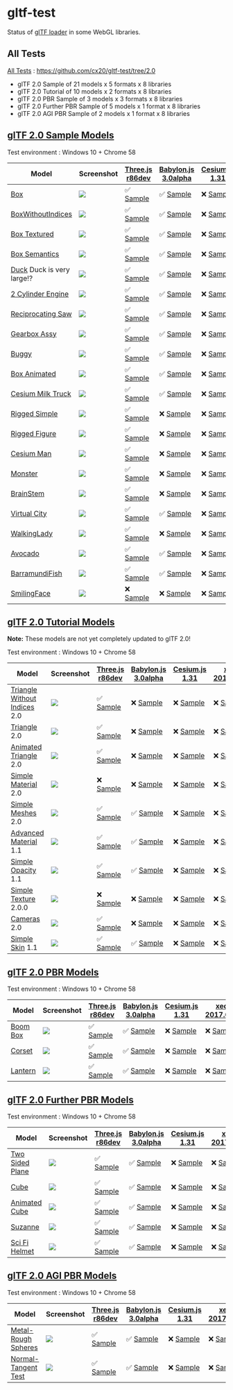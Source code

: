 # gltf-test

Status of [glTF loader](https://github.com/KhronosGroup/glTF#webgl-engines) in some WebGL libraries.

## All Tests

[All Tests]( https://cdn.rawgit.com/cx20/gltf-test/fec2a6b72e3c222d47a8883fbb6bd17ab2af758f/index.html ) : https://github.com/cx20/gltf-test/tree/2.0
- glTF 2.0 Sample of 21 models x 5 formats x 8 libraries
- glTF 2.0 Tutorial of 10 models x 2 formats x 8 libraries
- glTF 2.0 PBR Sample of 3 models x 3 formats x 8 libraries
- glTF 2.0 Further PBR Sample of 5 models x 1 format x 8 libraries
- glTF 2.0 AGI PBR Sample of 2 models x 1 format x 8 libraries

## [glTF 2.0 Sample Models](https://github.com/lasalvavida/glTF-Sample-Models/tree/2.0/2.0)

Test environment : Windows 10 + Chrome 58

|Model                                               |Screenshot                                                    |[Three.js r86dev](https://github.com/mrdoob/three.js/tree/dev/examples/js/loaders/GLTF2Loader.js)                                                                           |[Babylon.js 3.0alpha](https://github.com/BabylonJS/Babylon.js/tree/master/loaders/src/glTF)                                                                                                     |[Cesium.js 1.31](https://github.com/AnalyticalGraphicsInc/cesium/)                                                                                             |[xeogl 2017.04.24](https://github.com/xeolabs/xeogl/tree/master/src/models/gltf)                                                                                             |[GLBoost r2dev](https://github.com/emadurandal/GLBoost/blob/master/src/js/middle_level/loader/GLTFLoader.js)                                                                     |[Grimoire.js 2017.04.27](https://github.com/GrimoireGL/grimoirejs-gltf)                                                                                                             |
|----------------------------------------------------|--------------------------------------------------------------|----------------------------------------------------------------------------------------------------------------------------------------------------------------------------|------------------------------------------------------------------------------------------------------------------------------------------------------------------------------------------------|---------------------------------------------------------------------------------------------------------------------------------------------------------------|-----------------------------------------------------------------------------------------------------------------------------------------------------------------------------|---------------------------------------------------------------------------------------------------------------------------------------------------------------------------------|------------------------------------------------------------------------------------------------------------------------------------------------------------------------------------|
|[Box](sampleModels/Box)                             |![](sampleModels/Box/screenshot/screenshot.png)               |:white_check_mark: [Sample](https://cdn.rawgit.com/cx20/gltf-test/fec2a6b72e3c222d47a8883fbb6bd17ab2af758f/examples/threejs/index.html?model=Box&scale=1)                   |:white_check_mark: [Sample](https://cdn.rawgit.com/cx20/gltf-test/fec2a6b72e3c222d47a8883fbb6bd17ab2af758f/examples/babylonjs/index.html?model=Box&scale=1)                                     |:x: [Sample](https://cdn.rawgit.com/cx20/gltf-test/fec2a6b72e3c222d47a8883fbb6bd17ab2af758f/examples/cesium/index.html?model=Box)               |:x: [Sample](https://cdn.rawgit.com/cx20/gltf-test/fec2a6b72e3c222d47a8883fbb6bd17ab2af758f/examples/xeogl/index.html?model=Box&scale=1)                                                    |:x: [Sample](https://cdn.rawgit.com/cx20/gltf-test/fec2a6b72e3c222d47a8883fbb6bd17ab2af758f/examples/glboost/index.html?model=Box&scale=1)                                       |:x: [Sample](https://cdn.rawgit.com/cx20/gltf-test/fec2a6b72e3c222d47a8883fbb6bd17ab2af758f/examples/grimoiregl/index.html?model=Box&scale=1)                                       |
|[BoxWithoutIndices](sampleModels/BoxWithoutIndices) |![](sampleModels/BoxWithoutIndices/screenshot/screenshot.png) |:white_check_mark: [Sample](https://cdn.rawgit.com/cx20/gltf-test/fec2a6b72e3c222d47a8883fbb6bd17ab2af758f/examples/threejs/index.html?model=BoxWithoutIndices&scale=1)     |:white_check_mark: [Sample](https://cdn.rawgit.com/cx20/gltf-test/fec2a6b72e3c222d47a8883fbb6bd17ab2af758f/examples/babylonjs/index.html?model=BoxWithoutIndices&scale=1)                       |:x: [Sample](https://cdn.rawgit.com/cx20/gltf-test/fec2a6b72e3c222d47a8883fbb6bd17ab2af758f/examples/cesium/index.html?model=BoxWithoutIndices) |:x: [Sample](https://cdn.rawgit.com/cx20/gltf-test/fec2a6b72e3c222d47a8883fbb6bd17ab2af758f/examples/xeogl/index.html?model=BoxWithoutIndices&scale=1)                                      |:x: [Sample](https://cdn.rawgit.com/cx20/gltf-test/fec2a6b72e3c222d47a8883fbb6bd17ab2af758f/examples/glboost/index.html?model=BoxWithoutIndices&scale=1)                         |:x: [Sample](https://cdn.rawgit.com/cx20/gltf-test/fec2a6b72e3c222d47a8883fbb6bd17ab2af758f/examples/grimoiregl/index.html?model=BoxWithoutIndices&scale=1)                         |
|[Box Textured](sampleModels/BoxTextured)            |![](sampleModels/BoxTextured/screenshot/screenshot.png)       |:white_check_mark: [Sample](https://cdn.rawgit.com/cx20/gltf-test/fec2a6b72e3c222d47a8883fbb6bd17ab2af758f/examples/threejs/index.html?model=BoxTextured&scale=1)           |:white_check_mark: [Sample](https://cdn.rawgit.com/cx20/gltf-test/fec2a6b72e3c222d47a8883fbb6bd17ab2af758f/examples/babylonjs/index.html?model=BoxTextured&scale=1)                             |:x: [Sample](https://cdn.rawgit.com/cx20/gltf-test/fec2a6b72e3c222d47a8883fbb6bd17ab2af758f/examples/cesium/index.html?model=BoxTextured)       |:x: [Sample](https://cdn.rawgit.com/cx20/gltf-test/fec2a6b72e3c222d47a8883fbb6bd17ab2af758f/examples/xeogl/index.html?model=BoxTextured&scale=1)                                            |:x: [Sample](https://cdn.rawgit.com/cx20/gltf-test/fec2a6b72e3c222d47a8883fbb6bd17ab2af758f/examples/glboost/index.html?model=BoxTextured&scale=1)                               |:white_check_mark: [Sample](https://cdn.rawgit.com/cx20/gltf-test/fec2a6b72e3c222d47a8883fbb6bd17ab2af758f/examples/grimoiregl/index.html?model=BoxTextured&scale=1)                |
|[Box Semantics](sampleModels/BoxSemantics)          |![](sampleModels/BoxSemantics/screenshot/screenshot.png)      |:white_check_mark: [Sample](https://cdn.rawgit.com/cx20/gltf-test/fec2a6b72e3c222d47a8883fbb6bd17ab2af758f/examples/threejs/index.html?model=BoxSemantics&scale=1)          |:white_check_mark: [Sample](https://cdn.rawgit.com/cx20/gltf-test/fec2a6b72e3c222d47a8883fbb6bd17ab2af758f/examples/babylonjs/index.html?model=BoxSemantics&scale=1)                            |:x: [Sample](https://cdn.rawgit.com/cx20/gltf-test/fec2a6b72e3c222d47a8883fbb6bd17ab2af758f/examples/cesium/index.html?model=BoxSemantics)      |:x: [Sample](https://cdn.rawgit.com/cx20/gltf-test/fec2a6b72e3c222d47a8883fbb6bd17ab2af758f/examples/xeogl/index.html?model=BoxSemantics&scale=1)                                           |:x: [Sample](https://cdn.rawgit.com/cx20/gltf-test/fec2a6b72e3c222d47a8883fbb6bd17ab2af758f/examples/glboost/index.html?model=BoxSemantics&scale=1)                              |:white_check_mark: [Sample](https://cdn.rawgit.com/cx20/gltf-test/fec2a6b72e3c222d47a8883fbb6bd17ab2af758f/examples/grimoiregl/index.html?model=BoxSemantics&scale=1)               |
|[Duck](sampleModels/Duck) Duck is very large!?      |![](sampleModels/Duck/screenshot/screenshot.png)              |:white_check_mark: [Sample](https://cdn.rawgit.com/cx20/gltf-test/fec2a6b72e3c222d47a8883fbb6bd17ab2af758f/examples/threejs/index.html?model=Duck&scale=1)                  |:white_check_mark: [Sample](https://cdn.rawgit.com/cx20/gltf-test/fec2a6b72e3c222d47a8883fbb6bd17ab2af758f/examples/babylonjs/index.html?model=Duck&scale=1)                                    |:x: [Sample](https://cdn.rawgit.com/cx20/gltf-test/fec2a6b72e3c222d47a8883fbb6bd17ab2af758f/examples/cesium/index.html?model=Duck)              |:x: [Sample](https://cdn.rawgit.com/cx20/gltf-test/fec2a6b72e3c222d47a8883fbb6bd17ab2af758f/examples/xeogl/index.html?model=Duck&scale=1)                                                   |:x: [Sample](https://cdn.rawgit.com/cx20/gltf-test/fec2a6b72e3c222d47a8883fbb6bd17ab2af758f/examples/glboost/index.html?model=Duck&scale=1)                                      |:white_check_mark: [Sample](https://cdn.rawgit.com/cx20/gltf-test/fec2a6b72e3c222d47a8883fbb6bd17ab2af758f/examples/grimoiregl/index.html?model=Duck&scale=1)                       |
|[2 Cylinder Engine](sampleModels/2CylinderEngine)   |![](sampleModels/2CylinderEngine/screenshot/screenshot.png)   |:white_check_mark: [Sample](https://cdn.rawgit.com/cx20/gltf-test/fec2a6b72e3c222d47a8883fbb6bd17ab2af758f/examples/threejs/index.html?model=2CylinderEngine&scale=0.005)   |:white_check_mark: [Sample](https://cdn.rawgit.com/cx20/gltf-test/fec2a6b72e3c222d47a8883fbb6bd17ab2af758f/examples/babylonjs/index.html?model=2CylinderEngine&scale=0.005)                     |:x: [Sample](https://cdn.rawgit.com/cx20/gltf-test/fec2a6b72e3c222d47a8883fbb6bd17ab2af758f/examples/cesium/index.html?model=2CylinderEngine)   |:x: [Sample](https://cdn.rawgit.com/cx20/gltf-test/fec2a6b72e3c222d47a8883fbb6bd17ab2af758f/examples/xeogl/index.html?model=2CylinderEngine&scale=0.005)                                    |:x: [Sample](https://cdn.rawgit.com/cx20/gltf-test/fec2a6b72e3c222d47a8883fbb6bd17ab2af758f/examples/glboost/index.html?model=2CylinderEngine&scale=0.005)                       |:x: [Sample](https://cdn.rawgit.com/cx20/gltf-test/fec2a6b72e3c222d47a8883fbb6bd17ab2af758f/examples/grimoiregl/index.html?model=2CylinderEngine&scale=0.005)                       |
|[Reciprocating Saw](sampleModels/ReciprocatingSaw)  |![](sampleModels/ReciprocatingSaw/screenshot/screenshot.png)  |:white_check_mark: [Sample](https://cdn.rawgit.com/cx20/gltf-test/fec2a6b72e3c222d47a8883fbb6bd17ab2af758f/examples/threejs/index.html?model=ReciprocatingSaw&scale=0.01)   |:white_check_mark: [Sample](https://cdn.rawgit.com/cx20/gltf-test/fec2a6b72e3c222d47a8883fbb6bd17ab2af758f/examples/babylonjs/index.html?model=ReciprocatingSaw&scale=0.01)                     |:x: [Sample](https://cdn.rawgit.com/cx20/gltf-test/fec2a6b72e3c222d47a8883fbb6bd17ab2af758f/examples/cesium/index.html?model=ReciprocatingSaw)  |:x: [Sample](https://cdn.rawgit.com/cx20/gltf-test/fec2a6b72e3c222d47a8883fbb6bd17ab2af758f/examples/xeogl/index.html?model=ReciprocatingSaw&scale=0.01)                                    |:x: [Sample](https://cdn.rawgit.com/cx20/gltf-test/fec2a6b72e3c222d47a8883fbb6bd17ab2af758f/examples/glboost/index.html?model=ReciprocatingSaw&scale=0.01)                       |:x: [Sample](https://cdn.rawgit.com/cx20/gltf-test/fec2a6b72e3c222d47a8883fbb6bd17ab2af758f/examples/grimoiregl/index.html?model=ReciprocatingSaw&scale=0.01)                       |
|[Gearbox Assy](sampleModels/GearboxAssy)            |![](sampleModels/GearboxAssy/screenshot/screenshot.png)       |:white_check_mark: [Sample](https://cdn.rawgit.com/cx20/gltf-test/fec2a6b72e3c222d47a8883fbb6bd17ab2af758f/examples/threejs/index.html?model=GearboxAssy&scale=1)           |:white_check_mark: [Sample](https://cdn.rawgit.com/cx20/gltf-test/fec2a6b72e3c222d47a8883fbb6bd17ab2af758f/examples/babylonjs/index.html?model=GearboxAssy&scale=1)                             |:x: [Sample](https://cdn.rawgit.com/cx20/gltf-test/fec2a6b72e3c222d47a8883fbb6bd17ab2af758f/examples/cesium/index.html?model=GearboxAssy)       |:x: [Sample](https://cdn.rawgit.com/cx20/gltf-test/fec2a6b72e3c222d47a8883fbb6bd17ab2af758f/examples/xeogl/index.html?model=GearboxAssy&scale=1)                                            |:x: [Sample](https://cdn.rawgit.com/cx20/gltf-test/fec2a6b72e3c222d47a8883fbb6bd17ab2af758f/examples/glboost/index.html?model=GearboxAssy&scale=1)                               |:x: [Sample](https://cdn.rawgit.com/cx20/gltf-test/fec2a6b72e3c222d47a8883fbb6bd17ab2af758f/examples/grimoiregl/index.html?model=GearboxAssy&scale=1)                               |
|[Buggy](sampleModels/Buggy)                         |![](sampleModels/Buggy/screenshot/screenshot.png)             |:white_check_mark: [Sample](https://cdn.rawgit.com/cx20/gltf-test/fec2a6b72e3c222d47a8883fbb6bd17ab2af758f/examples/threejs/index.html?model=Buggy&scale=0.02)              |:white_check_mark: [Sample](https://cdn.rawgit.com/cx20/gltf-test/fec2a6b72e3c222d47a8883fbb6bd17ab2af758f/examples/babylonjs/index.html?model=Buggy&scale=0.02)                                |:x: [Sample](https://cdn.rawgit.com/cx20/gltf-test/fec2a6b72e3c222d47a8883fbb6bd17ab2af758f/examples/cesium/index.html?model=Buggy)             |:x: [Sample](https://cdn.rawgit.com/cx20/gltf-test/fec2a6b72e3c222d47a8883fbb6bd17ab2af758f/examples/xeogl/index.html?model=Buggy&scale=0.02)                                               |:x: [Sample](https://cdn.rawgit.com/cx20/gltf-test/fec2a6b72e3c222d47a8883fbb6bd17ab2af758f/examples/glboost/index.html?model=Buggy&scale=0.02)                                  |:x: [Sample](https://cdn.rawgit.com/cx20/gltf-test/fec2a6b72e3c222d47a8883fbb6bd17ab2af758f/examples/grimoiregl/index.html?model=Buggy&scale=0.02)                                  |
|[Box Animated](sampleModels/BoxAnimated)            |![](sampleModels/BoxAnimated/screenshot/screenshot.gif)       |:white_check_mark: [Sample](https://cdn.rawgit.com/cx20/gltf-test/fec2a6b72e3c222d47a8883fbb6bd17ab2af758f/examples/threejs/index.html?model=BoxAnimated&scale=0.5)         |:white_check_mark: [Sample](https://cdn.rawgit.com/cx20/gltf-test/fec2a6b72e3c222d47a8883fbb6bd17ab2af758f/examples/babylonjs/index.html?model=BoxAnimated&scale=0.5)                           |:x: [Sample](https://cdn.rawgit.com/cx20/gltf-test/fec2a6b72e3c222d47a8883fbb6bd17ab2af758f/examples/cesium/index.html?model=BoxAnimated)                      |:x: [Sample](https://cdn.rawgit.com/cx20/gltf-test/fec2a6b72e3c222d47a8883fbb6bd17ab2af758f/examples/xeogl/index.html?model=BoxAnimated&scale=0.5)                           |:x: [Sample](https://cdn.rawgit.com/cx20/gltf-test/fec2a6b72e3c222d47a8883fbb6bd17ab2af758f/examples/glboost/index.html?model=BoxAnimated&scale=0.5)                             |:x: [Sample](https://cdn.rawgit.com/cx20/gltf-test/fec2a6b72e3c222d47a8883fbb6bd17ab2af758f/examples/grimoiregl/index.html?model=BoxAnimated&scale=0.5)                             |
|[Cesium Milk Truck](sampleModels/CesiumMilkTruck)   |![](sampleModels/CesiumMilkTruck/screenshot/screenshot.gif)   |:white_check_mark: [Sample](https://cdn.rawgit.com/cx20/gltf-test/fec2a6b72e3c222d47a8883fbb6bd17ab2af758f/examples/threejs/index.html?model=CesiumMilkTruck&scale=0.5)     |:white_check_mark: [Sample](https://cdn.rawgit.com/cx20/gltf-test/fec2a6b72e3c222d47a8883fbb6bd17ab2af758f/examples/babylonjs/index.html?model=CesiumMilkTruck&scale=0.5)                       |:x: [Sample](https://cdn.rawgit.com/cx20/gltf-test/fec2a6b72e3c222d47a8883fbb6bd17ab2af758f/examples/cesium/index.html?model=CesiumMilkTruck)                  |:x: [Sample](https://cdn.rawgit.com/cx20/gltf-test/fec2a6b72e3c222d47a8883fbb6bd17ab2af758f/examples/xeogl/index.html?model=CesiumMilkTruck&scale=0.5)                       |:x: [Sample](https://cdn.rawgit.com/cx20/gltf-test/fec2a6b72e3c222d47a8883fbb6bd17ab2af758f/examples/glboost/index.html?model=CesiumMilkTruck&scale=0.5)                         |:x: [Sample](https://cdn.rawgit.com/cx20/gltf-test/fec2a6b72e3c222d47a8883fbb6bd17ab2af758f/examples/grimoiregl/index.html?model=CesiumMilkTruck&scale=0.5)                         |
|[Rigged Simple](sampleModels/RiggedSimple)          |![](sampleModels/RiggedSimple/screenshot/screenshot.gif)      |:white_check_mark: [Sample](https://cdn.rawgit.com/cx20/gltf-test/fec2a6b72e3c222d47a8883fbb6bd17ab2af758f/examples/threejs/index.html?model=RiggedSimple&scale=0.2)        |:x: [Sample](https://cdn.rawgit.com/cx20/gltf-test/fec2a6b72e3c222d47a8883fbb6bd17ab2af758f/examples/babylonjs/index.html?model=RiggedSimple&scale=0.2)                                         |:x: [Sample](https://cdn.rawgit.com/cx20/gltf-test/fec2a6b72e3c222d47a8883fbb6bd17ab2af758f/examples/cesium/index.html?model=RiggedSimple)                     |:x: [Sample](https://cdn.rawgit.com/cx20/gltf-test/fec2a6b72e3c222d47a8883fbb6bd17ab2af758f/examples/xeogl/index.html?model=RiggedSimple&scale=0.2)                          |:x: [Sample](https://cdn.rawgit.com/cx20/gltf-test/fec2a6b72e3c222d47a8883fbb6bd17ab2af758f/examples/glboost/index.html?model=RiggedSimple&scale=0.2)                            |:x: [Sample](https://cdn.rawgit.com/cx20/gltf-test/fec2a6b72e3c222d47a8883fbb6bd17ab2af758f/examples/grimoiregl/index.html?model=RiggedSimple&scale=0.2)                            |
|[Rigged Figure](sampleModels/RiggedFigure)          |![](sampleModels/RiggedFigure/screenshot/screenshot.gif)      |:white_check_mark: [Sample](https://cdn.rawgit.com/cx20/gltf-test/fec2a6b72e3c222d47a8883fbb6bd17ab2af758f/examples/threejs/index.html?model=RiggedFigure&scale=1)          |:x: [Sample](https://cdn.rawgit.com/cx20/gltf-test/fec2a6b72e3c222d47a8883fbb6bd17ab2af758f/examples/babylonjs/index.html?model=RiggedFigure&scale=1)                                           |:x: [Sample](https://cdn.rawgit.com/cx20/gltf-test/fec2a6b72e3c222d47a8883fbb6bd17ab2af758f/examples/cesium/index.html?model=RiggedFigure)                     |:x: [Sample](https://cdn.rawgit.com/cx20/gltf-test/fec2a6b72e3c222d47a8883fbb6bd17ab2af758f/examples/xeogl/index.html?model=RiggedFigure&scale=1)                            |:x: [Sample](https://cdn.rawgit.com/cx20/gltf-test/fec2a6b72e3c222d47a8883fbb6bd17ab2af758f/examples/glboost/index.html?model=RiggedFigure&scale=1)                              |:x: [Sample](https://cdn.rawgit.com/cx20/gltf-test/fec2a6b72e3c222d47a8883fbb6bd17ab2af758f/examples/grimoiregl/index.html?model=RiggedFigure&scale=1)                              |
|[Cesium Man](sampleModels/CesiumMan)                |![](sampleModels/CesiumMan/screenshot/screenshot.gif)         |:white_check_mark: [Sample](https://cdn.rawgit.com/cx20/gltf-test/fec2a6b72e3c222d47a8883fbb6bd17ab2af758f/examples/threejs/index.html?model=CesiumMan&scale=1)             |:x: [Sample](https://cdn.rawgit.com/cx20/gltf-test/fec2a6b72e3c222d47a8883fbb6bd17ab2af758f/examples/babylonjs/index.html?model=CesiumMan&scale=1)                                              |:x: [Sample](https://cdn.rawgit.com/cx20/gltf-test/fec2a6b72e3c222d47a8883fbb6bd17ab2af758f/examples/cesium/index.html?model=CesiumMan)                        |:x: [Sample](https://cdn.rawgit.com/cx20/gltf-test/fec2a6b72e3c222d47a8883fbb6bd17ab2af758f/examples/xeogl/index.html?model=CesiumMan&scale=1)                               |:x: [Sample](https://cdn.rawgit.com/cx20/gltf-test/fec2a6b72e3c222d47a8883fbb6bd17ab2af758f/examples/glboost/index.html?model=CesiumMan&scale=1)                                 |:x: [Sample](https://cdn.rawgit.com/cx20/gltf-test/fec2a6b72e3c222d47a8883fbb6bd17ab2af758f/examples/grimoiregl/index.html?model=CesiumMan&scale=1)                                 |
|[Monster](sampleModels/Monster)                     |![](sampleModels/Monster/screenshot/screenshot.gif)           |:white_check_mark: [Sample](https://cdn.rawgit.com/cx20/gltf-test/fec2a6b72e3c222d47a8883fbb6bd17ab2af758f/examples/threejs/index.html?model=Monster&scale=0.05)            |:x: [Sample](https://cdn.rawgit.com/cx20/gltf-test/fec2a6b72e3c222d47a8883fbb6bd17ab2af758f/examples/babylonjs/index.html?model=Monster&scale=0.05)                                             |:x: [Sample](https://cdn.rawgit.com/cx20/gltf-test/fec2a6b72e3c222d47a8883fbb6bd17ab2af758f/examples/cesium/index.html?model=Monster)                          |:x: [Sample](https://cdn.rawgit.com/cx20/gltf-test/fec2a6b72e3c222d47a8883fbb6bd17ab2af758f/examples/xeogl/index.html?model=Monster&scale=0.05)                              |:x: [Sample](https://cdn.rawgit.com/cx20/gltf-test/fec2a6b72e3c222d47a8883fbb6bd17ab2af758f/examples/glboost/index.html?model=Monster&scale=0.05)                                |:x: [Sample](https://cdn.rawgit.com/cx20/gltf-test/fec2a6b72e3c222d47a8883fbb6bd17ab2af758f/examples/grimoiregl/index.html?model=Monster&scale=0.05)                                |
|[BrainStem](sampleModels/BrainStem)                 |![](sampleModels/BrainStem/screenshot/screenshot.gif)         |:white_check_mark: [Sample](https://cdn.rawgit.com/cx20/gltf-test/fec2a6b72e3c222d47a8883fbb6bd17ab2af758f/examples/threejs/index.html?model=BrainStem&scale=1)             |:x: [Sample](https://cdn.rawgit.com/cx20/gltf-test/fec2a6b72e3c222d47a8883fbb6bd17ab2af758f/examples/babylonjs/index.html?model=BrainStem&scale=1)                                              |:x: [Sample](https://cdn.rawgit.com/cx20/gltf-test/fec2a6b72e3c222d47a8883fbb6bd17ab2af758f/examples/cesium/index.html?model=BrainStem)                        |:x: [Sample](https://cdn.rawgit.com/cx20/gltf-test/fec2a6b72e3c222d47a8883fbb6bd17ab2af758f/examples/xeogl/index.html?model=BrainStem&scale=1)                               |:x: [Sample](https://cdn.rawgit.com/cx20/gltf-test/fec2a6b72e3c222d47a8883fbb6bd17ab2af758f/examples/glboost/index.html?model=BrainStem&scale=1)                                 |:x: [Sample](https://cdn.rawgit.com/cx20/gltf-test/fec2a6b72e3c222d47a8883fbb6bd17ab2af758f/examples/grimoiregl/index.html?model=BrainStem&scale=1)                                 |
|[Virtual City](sampleModels/VC)                     |![](sampleModels/VC/screenshot/screenshot.gif)                |:white_check_mark: [Sample](https://cdn.rawgit.com/cx20/gltf-test/fec2a6b72e3c222d47a8883fbb6bd17ab2af758f/examples/threejs/index.html?model=VC&scale=0.2)                  |:white_check_mark: [Sample](https://cdn.rawgit.com/cx20/gltf-test/fec2a6b72e3c222d47a8883fbb6bd17ab2af758f/examples/babylonjs/index.html?model=VC&scale=0.2)                                    |:x: [Sample](https://cdn.rawgit.com/cx20/gltf-test/fec2a6b72e3c222d47a8883fbb6bd17ab2af758f/examples/cesium/index.html?model=VC)                               |:x: [Sample](https://cdn.rawgit.com/cx20/gltf-test/fec2a6b72e3c222d47a8883fbb6bd17ab2af758f/examples/xeogl/index.html?model=VC&scale=0.2)                                    |:x: [Sample](https://cdn.rawgit.com/cx20/gltf-test/fec2a6b72e3c222d47a8883fbb6bd17ab2af758f/examples/glboost/index.html?model=VC&scale=0.2)                                      |:x: [Sample](https://cdn.rawgit.com/cx20/gltf-test/fec2a6b72e3c222d47a8883fbb6bd17ab2af758f/examples/grimoiregl/index.html?model=VC&scale=0.2)                                      |
|[WalkingLady](sampleModels/WalkingLady)             |![](sampleModels/WalkingLady/screenshot/screenshot.gif)       |:white_check_mark: [Sample](https://cdn.rawgit.com/cx20/gltf-test/fec2a6b72e3c222d47a8883fbb6bd17ab2af758f/examples/threejs/index.html?model=WalkingLady&scale=1)           |:x: [Sample](https://cdn.rawgit.com/cx20/gltf-test/fec2a6b72e3c222d47a8883fbb6bd17ab2af758f/examples/babylonjs/index.html?model=WalkingLady&scale=1)                                            |:x: [Sample](https://cdn.rawgit.com/cx20/gltf-test/fec2a6b72e3c222d47a8883fbb6bd17ab2af758f/examples/cesium/index.html?model=WalkingLady)                      |:x: [Sample](https://cdn.rawgit.com/cx20/gltf-test/fec2a6b72e3c222d47a8883fbb6bd17ab2af758f/examples/xeogl/index.html?model=WalkingLady&scale=1)                             |:x: [Sample](https://cdn.rawgit.com/cx20/gltf-test/fec2a6b72e3c222d47a8883fbb6bd17ab2af758f/examples/glboost/index.html?model=WalkingLady&scale=1)                               |:x: [Sample](https://cdn.rawgit.com/cx20/gltf-test/fec2a6b72e3c222d47a8883fbb6bd17ab2af758f/examples/grimoiregl/index.html?model=WalkingLady&scale=1)                               |
|[Avocado](sampleModels/Avocado)                     |![](sampleModels/Avocado/screenshot/screenshot.png)           |:white_check_mark: [Sample](https://cdn.rawgit.com/cx20/gltf-test/fec2a6b72e3c222d47a8883fbb6bd17ab2af758f/examples/threejs/index.html?model=Avocado&scale=0.5)             |:white_check_mark: [Sample](https://cdn.rawgit.com/cx20/gltf-test/fec2a6b72e3c222d47a8883fbb6bd17ab2af758f/examples/babylonjs/index.html?model=Avocado&scale=0.5)                               |:x: [Sample](https://cdn.rawgit.com/cx20/gltf-test/fec2a6b72e3c222d47a8883fbb6bd17ab2af758f/examples/cesium/index.html?model=Avocado)           |:x: [Sample](https://cdn.rawgit.com/cx20/gltf-test/fec2a6b72e3c222d47a8883fbb6bd17ab2af758f/examples/xeogl/index.html?model=Avocado&scale=0.5)                                              |:x: [Sample](https://cdn.rawgit.com/cx20/gltf-test/fec2a6b72e3c222d47a8883fbb6bd17ab2af758f/examples/glboost/index.html?model=Avocado&scale=0.5)                                 |:white_check_mark: [Sample](https://cdn.rawgit.com/cx20/gltf-test/fec2a6b72e3c222d47a8883fbb6bd17ab2af758f/examples/grimoiregl/index.html?model=Avocado&scale=0.5)                  |
|[BarramundiFish](sampleModels/BarramundiFish)       |![](sampleModels/BarramundiFish/screenshot/screenshot.png)    |:white_check_mark: [Sample](https://cdn.rawgit.com/cx20/gltf-test/fec2a6b72e3c222d47a8883fbb6bd17ab2af758f/examples/threejs/index.html?model=BarramundiFish&scale=0.05)     |:white_check_mark: [Sample](https://cdn.rawgit.com/cx20/gltf-test/fec2a6b72e3c222d47a8883fbb6bd17ab2af758f/examples/babylonjs/index.html?model=BarramundiFish&scale=0.05)                       |:x: [Sample](https://cdn.rawgit.com/cx20/gltf-test/fec2a6b72e3c222d47a8883fbb6bd17ab2af758f/examples/cesium/index.html?model=BarramundiFish)    |:x: [Sample](https://cdn.rawgit.com/cx20/gltf-test/fec2a6b72e3c222d47a8883fbb6bd17ab2af758f/examples/xeogl/index.html?model=BarramundiFish&scale=0.05)                                      |:x: [Sample](https://cdn.rawgit.com/cx20/gltf-test/fec2a6b72e3c222d47a8883fbb6bd17ab2af758f/examples/glboost/index.html?model=BarramundiFish&scale=0.05)                         |:white_check_mark: [Sample](https://cdn.rawgit.com/cx20/gltf-test/fec2a6b72e3c222d47a8883fbb6bd17ab2af758f/examples/grimoiregl/index.html?model=BarramundiFish&scale=0.05)          |
|[SmilingFace](sampleModels/SmilingFace)             |![](sampleModels/SmilingFace/screenshot/screenshot.png)       |:x: [Sample](https://cdn.rawgit.com/cx20/gltf-test/fec2a6b72e3c222d47a8883fbb6bd17ab2af758f/examples/threejs/index.html?model=SmilingFace&scale=1.0)                        |:x: [Sample](https://cdn.rawgit.com/cx20/gltf-test/fec2a6b72e3c222d47a8883fbb6bd17ab2af758f/examples/babylonjs/index.html?model=SmilingFace&scale=1.0)                                          |:x: [Sample](https://cdn.rawgit.com/cx20/gltf-test/fec2a6b72e3c222d47a8883fbb6bd17ab2af758f/examples/cesium/index.html?model=SmilingFace)       |:x: [Sample](https://cdn.rawgit.com/cx20/gltf-test/fec2a6b72e3c222d47a8883fbb6bd17ab2af758f/examples/xeogl/index.html?model=SmilingFace&scale=1.0)                                          |:x: [Sample](https://cdn.rawgit.com/cx20/gltf-test/fec2a6b72e3c222d47a8883fbb6bd17ab2af758f/examples/glboost/index.html?model=SmilingFace&scale=1.0)                             |:white_check_mark: [Sample](https://cdn.rawgit.com/cx20/gltf-test/fec2a6b72e3c222d47a8883fbb6bd17ab2af758f/examples/grimoiregl/index.html?model=SmilingFace&scale=1.0)              |

## [glTF 2.0 Tutorial Models](https://github.com/javagl/gltfTutorialModels/tree/2.0)

**Note:** These models are not yet completely updated to glTF 2.0!

Test environment : Windows 10 + Chrome 58

|Model                                                                 |Screenshot                                                          |[Three.js r86dev](https://github.com/mrdoob/three.js/tree/dev/examples/js/loaders/GLTF2Loader.js)                                                                                                             |[Babylon.js 3.0alpha](https://github.com/BabylonJS/Babylon.js/tree/master/loaders/src/glTF)                                                                                                                           |[Cesium.js 1.31](https://github.com/AnalyticalGraphicsInc/cesium/)                                                                                                                                      |[xeogl 2017.04.24](https://github.com/xeolabs/xeogl/tree/master/src/models/gltf)                                                                                                             |[GLBoost r2dev](https://github.com/emadurandal/GLBoost/blob/master/src/js/middle_level/loader/GLTFLoader.js)                                                                                                  |[Grimoire.js 2017.04.27](https://github.com/GrimoireGL/grimoirejs-gltf)                                                                                                                           |
|----------------------------------------------------------------------|--------------------------------------------------------------------|--------------------------------------------------------------------------------------------------------------------------------------------------------------------------------------------------------------|----------------------------------------------------------------------------------------------------------------------------------------------------------------------------------------------------------------------|--------------------------------------------------------------------------------------------------------------------------------------------------------------------------------------------------------|---------------------------------------------------------------------------------------------------------------------------------------------------------------------------------------------|--------------------------------------------------------------------------------------------------------------------------------------------------------------------------------------------------------------|--------------------------------------------------------------------------------------------------------------------------------------------------------------------------------------------------|
|[Triangle Without Indices](tutorialModels/TriangleWithoutIndices) 2.0 |![](tutorialModels/TriangleWithoutIndices/screenshot/screenshot.png)|:white_check_mark: [Sample](https://cdn.rawgit.com/cx20/gltf-test/fec2a6b72e3c222d47a8883fbb6bd17ab2af758f/examples/threejs/index.html?category=tutorialModels&model=TriangleWithoutIndices&scale=1&type=glTF)|:x: [Sample](https://cdn.rawgit.com/cx20/gltf-test/fec2a6b72e3c222d47a8883fbb6bd17ab2af758f/examples/babylonjs/index.html?category=tutorialModels&model=TriangleWithoutIndices&scale=1&type=glTF)                     |:x: [Sample](https://cdn.rawgit.com/cx20/gltf-test/fec2a6b72e3c222d47a8883fbb6bd17ab2af758f/examples/cesium/index.html?category=tutorialModels&model=TriangleWithoutIndices&scale=1&type=glTF)          |:x: [Sample](https://cdn.rawgit.com/cx20/gltf-test/fec2a6b72e3c222d47a8883fbb6bd17ab2af758f/examples/xeogl/index.html?category=tutorialModels&model=TriangleWithoutIndices&scale=1&type=glTF)|:x: [Sample](https://cdn.rawgit.com/cx20/gltf-test/fec2a6b72e3c222d47a8883fbb6bd17ab2af758f/examples/glboost/index.html?category=tutorialModels&model=TriangleWithoutIndices&scale=1&type=glTF)               |:x: [Sample](https://cdn.rawgit.com/cx20/gltf-test/fec2a6b72e3c222d47a8883fbb6bd17ab2af758f/examples/grimoiregl/index.html?category=tutorialModels&model=TriangleWithoutIndices&scale=1&type=glTF)|
|[Triangle](tutorialModels/Triangle) 2.0                               |![](tutorialModels/Triangle/screenshot/screenshot.png)              |:white_check_mark: [Sample](https://cdn.rawgit.com/cx20/gltf-test/fec2a6b72e3c222d47a8883fbb6bd17ab2af758f/examples/threejs/index.html?category=tutorialModels&model=Triangle&scale=1&type=glTF)              |:x: [Sample](https://cdn.rawgit.com/cx20/gltf-test/fec2a6b72e3c222d47a8883fbb6bd17ab2af758f/examples/babylonjs/index.html?category=tutorialModels&model=Triangle&scale=1&type=glTF)                                   |:x: [Sample](https://cdn.rawgit.com/cx20/gltf-test/fec2a6b72e3c222d47a8883fbb6bd17ab2af758f/examples/cesium/index.html?category=tutorialModels&model=Triangle&scale=1&type=glTF)                        |:x: [Sample](https://cdn.rawgit.com/cx20/gltf-test/fec2a6b72e3c222d47a8883fbb6bd17ab2af758f/examples/xeogl/index.html?category=tutorialModels&model=Triangle&scale=1&type=glTF)              |:x: [Sample](https://cdn.rawgit.com/cx20/gltf-test/fec2a6b72e3c222d47a8883fbb6bd17ab2af758f/examples/glboost/index.html?category=tutorialModels&model=Triangle&scale=1&type=glTF)                             |:x: [Sample](https://cdn.rawgit.com/cx20/gltf-test/fec2a6b72e3c222d47a8883fbb6bd17ab2af758f/examples/grimoiregl/index.html?category=tutorialModels&model=Triangle&scale=1&type=glTF)              |
|[Animated Triangle](tutorialModels/AnimatedTriangle) 2.0              |![](tutorialModels/AnimatedTriangle/screenshot/screenshot.gif)      |:white_check_mark: [Sample](https://cdn.rawgit.com/cx20/gltf-test/fec2a6b72e3c222d47a8883fbb6bd17ab2af758f/examples/threejs/index.html?category=tutorialModels&model=AnimatedTriangle&scale=1&type=glTF)      |:x: [Sample](https://cdn.rawgit.com/cx20/gltf-test/fec2a6b72e3c222d47a8883fbb6bd17ab2af758f/examples/babylonjs/index.html?category=tutorialModels&model=AnimatedTriangle&scale=1&type=glTF)                           |:x: [Sample](https://cdn.rawgit.com/cx20/gltf-test/fec2a6b72e3c222d47a8883fbb6bd17ab2af758f/examples/cesium/index.html?category=tutorialModels&model=AnimatedTriangle&scale=1&type=glTF)                |:x: [Sample](https://cdn.rawgit.com/cx20/gltf-test/fec2a6b72e3c222d47a8883fbb6bd17ab2af758f/examples/xeogl/index.html?category=tutorialModels&model=AnimatedTriangle&scale=1&type=glTF)      |:x: [Sample](https://cdn.rawgit.com/cx20/gltf-test/fec2a6b72e3c222d47a8883fbb6bd17ab2af758f/examples/glboost/index.html?category=tutorialModels&model=AnimatedTriangle&scale=1&type=glTF)                     |:x: [Sample](https://cdn.rawgit.com/cx20/gltf-test/fec2a6b72e3c222d47a8883fbb6bd17ab2af758f/examples/grimoiregl/index.html?category=tutorialModels&model=AnimatedTriangle&scale=1&type=glTF)      |
|[Simple Material](tutorialModels/SimpleMaterial) 2.0                  |![](tutorialModels/SimpleMaterial/screenshot/screenshot.png)        |:x: [Sample](https://cdn.rawgit.com/cx20/gltf-test/fec2a6b72e3c222d47a8883fbb6bd17ab2af758f/examples/threejs/index.html?category=tutorialModels&model=SimpleMaterial&scale=1&type=glTF)                       |:x: [Sample](https://cdn.rawgit.com/cx20/gltf-test/fec2a6b72e3c222d47a8883fbb6bd17ab2af758f/examples/babylonjs/index.html?category=tutorialModels&model=SimpleMaterial&scale=1&type=glTF)                             |:x: [Sample](https://cdn.rawgit.com/cx20/gltf-test/fec2a6b72e3c222d47a8883fbb6bd17ab2af758f/examples/cesium/index.html?category=tutorialModels&model=SimpleMaterial&scale=1&type=glTF)                  |:x: [Sample](https://cdn.rawgit.com/cx20/gltf-test/fec2a6b72e3c222d47a8883fbb6bd17ab2af758f/examples/xeogl/index.html?category=tutorialModels&model=SimpleMaterial&scale=1&type=glTF)        |:x: [Sample](https://cdn.rawgit.com/cx20/gltf-test/fec2a6b72e3c222d47a8883fbb6bd17ab2af758f/examples/glboost/index.html?category=tutorialModels&model=SimpleMaterial&scale=1&type=glTF)                       |:x: [Sample](https://cdn.rawgit.com/cx20/gltf-test/fec2a6b72e3c222d47a8883fbb6bd17ab2af758f/examples/grimoiregl/index.html?category=tutorialModels&model=SimpleMaterial&scale=1&type=glTF)        |
|[Simple Meshes](tutorialModels/SimpleMeshes) 2.0                      |![](tutorialModels/SimpleMeshes/screenshot/screenshot.png)          |:white_check_mark: [Sample](https://cdn.rawgit.com/cx20/gltf-test/fec2a6b72e3c222d47a8883fbb6bd17ab2af758f/examples/threejs/index.html?category=tutorialModels&model=SimpleMeshes&scale=1&type=glTF)          |:white_check_mark: [Sample](https://cdn.rawgit.com/cx20/gltf-test/fec2a6b72e3c222d47a8883fbb6bd17ab2af758f/examples/babylonjs/index.html?category=tutorialModels&model=SimpleMeshes&scale=1&type=glTF)                |:x: [Sample](https://cdn.rawgit.com/cx20/gltf-test/fec2a6b72e3c222d47a8883fbb6bd17ab2af758f/examples/cesium/index.html?category=tutorialModels&model=SimpleMeshes&scale=1&type=glTF)                    |:x: [Sample](https://cdn.rawgit.com/cx20/gltf-test/fec2a6b72e3c222d47a8883fbb6bd17ab2af758f/examples/xeogl/index.html?category=tutorialModels&model=SimpleMeshes&scale=1&type=glTF)          |:x: [Sample](https://cdn.rawgit.com/cx20/gltf-test/fec2a6b72e3c222d47a8883fbb6bd17ab2af758f/examples/glboost/index.html?category=tutorialModels&model=SimpleMeshes&scale=1&type=glTF)                         |:x: [Sample](https://cdn.rawgit.com/cx20/gltf-test/fec2a6b72e3c222d47a8883fbb6bd17ab2af758f/examples/grimoiregl/index.html?category=tutorialModels&model=SimpleMeshes&scale=1&type=glTF)          |
|[Advanced Material](tutorialModels/AdvancedMaterial) 1.1              |![](tutorialModels/AdvancedMaterial/screenshot/screenshot.png)      |:white_check_mark: [Sample](https://cdn.rawgit.com/cx20/gltf-test/fec2a6b72e3c222d47a8883fbb6bd17ab2af758f/examples/threejs/index.html?category=tutorialModels&model=AdvancedMaterial&scale=1&type=glTF)      |:white_check_mark: [Sample](https://cdn.rawgit.com/cx20/gltf-test/fec2a6b72e3c222d47a8883fbb6bd17ab2af758f/examples/babylonjs/index.html?category=tutorialModels&model=AdvancedMaterial&scale=1&type=glTF)            |:x: [Sample](https://cdn.rawgit.com/cx20/gltf-test/fec2a6b72e3c222d47a8883fbb6bd17ab2af758f/examples/cesium/index.html?category=tutorialModels&model=AdvancedMaterial&scale=1&type=glTF)                |:x: [Sample](https://cdn.rawgit.com/cx20/gltf-test/fec2a6b72e3c222d47a8883fbb6bd17ab2af758f/examples/xeogl/index.html?category=tutorialModels&model=AdvancedMaterial&scale=1&type=glTF)      |:white_check_mark: [Sample](https://cdn.rawgit.com/cx20/gltf-test/fec2a6b72e3c222d47a8883fbb6bd17ab2af758f/examples/glboost/index.html?category=tutorialModels&model=AdvancedMaterial&scale=1&type=glTF)      |:x: [Sample](https://cdn.rawgit.com/cx20/gltf-test/fec2a6b72e3c222d47a8883fbb6bd17ab2af758f/examples/grimoiregl/index.html?category=tutorialModels&model=AdvancedMaterial&scale=1&type=glTF)      |
|[Simple Opacity](tutorialModels/SimpleOpacity) 1.1                    |![](tutorialModels/SimpleOpacity/screenshot/screenshot.png)         |:white_check_mark: [Sample](https://cdn.rawgit.com/cx20/gltf-test/fec2a6b72e3c222d47a8883fbb6bd17ab2af758f/examples/threejs/index.html?category=tutorialModels&model=SimpleOpacity&scale=1&type=glTF)         |:white_check_mark: [Sample](https://cdn.rawgit.com/cx20/gltf-test/fec2a6b72e3c222d47a8883fbb6bd17ab2af758f/examples/babylonjs/index.html?category=tutorialModels&model=SimpleOpacity&scale=1&type=glTF)               |:x: [Sample](https://cdn.rawgit.com/cx20/gltf-test/fec2a6b72e3c222d47a8883fbb6bd17ab2af758f/examples/cesium/index.html?category=tutorialModels&model=SimpleOpacity&scale=1&type=glTF)                   |:x: [Sample](https://cdn.rawgit.com/cx20/gltf-test/fec2a6b72e3c222d47a8883fbb6bd17ab2af758f/examples/xeogl/index.html?category=tutorialModels&model=SimpleOpacity&scale=1&type=glTF)         |:white_check_mark: [Sample](https://cdn.rawgit.com/cx20/gltf-test/fec2a6b72e3c222d47a8883fbb6bd17ab2af758f/examples/glboost/index.html?category=tutorialModels&model=SimpleOpacity&scale=1&type=glTF)         |:x: [Sample](https://cdn.rawgit.com/cx20/gltf-test/fec2a6b72e3c222d47a8883fbb6bd17ab2af758f/examples/grimoiregl/index.html?category=tutorialModels&model=SimpleOpacity&scale=1&type=glTF)         |
|[Simple Texture](tutorialModels/SimpleTexture) 2.0.0                  |![](tutorialModels/SimpleTexture/screenshot/screenshot.png)         |:x: [Sample](https://cdn.rawgit.com/cx20/gltf-test/fec2a6b72e3c222d47a8883fbb6bd17ab2af758f/examples/threejs/index.html?category=tutorialModels&model=SimpleTexture&scale=1&type=glTF)                        |:x: [Sample](https://cdn.rawgit.com/cx20/gltf-test/fec2a6b72e3c222d47a8883fbb6bd17ab2af758f/examples/babylonjs/index.html?category=tutorialModels&model=SimpleTexture&scale=1&type=glTF)                              |:x: [Sample](https://cdn.rawgit.com/cx20/gltf-test/fec2a6b72e3c222d47a8883fbb6bd17ab2af758f/examples/cesium/index.html?category=tutorialModels&model=SimpleTexture&scale=1&type=glTF)                   |:x: [Sample](https://cdn.rawgit.com/cx20/gltf-test/fec2a6b72e3c222d47a8883fbb6bd17ab2af758f/examples/xeogl/index.html?category=tutorialModels&model=SimpleTexture&scale=1&type=glTF)         |:x: [Sample](https://cdn.rawgit.com/cx20/gltf-test/fec2a6b72e3c222d47a8883fbb6bd17ab2af758f/examples/glboost/index.html?category=tutorialModels&model=SimpleTexture&scale=1&type=glTF)                        |:x: [Sample](https://cdn.rawgit.com/cx20/gltf-test/fec2a6b72e3c222d47a8883fbb6bd17ab2af758f/examples/grimoiregl/index.html?category=tutorialModels&model=SimpleTexture&scale=1&type=glTF)         |
|[Cameras](tutorialModels/Cameras) 2.0                                 |![](tutorialModels/Cameras/screenshot/screenshot.png)               |:white_check_mark: [Sample](https://cdn.rawgit.com/cx20/gltf-test/fec2a6b72e3c222d47a8883fbb6bd17ab2af758f/examples/threejs/index.html?category=tutorialModels&model=Cameras&scale=1&type=glTF)               |:x: [Sample](https://cdn.rawgit.com/cx20/gltf-test/fec2a6b72e3c222d47a8883fbb6bd17ab2af758f/examples/babylonjs/index.html?category=tutorialModels&model=Cameras&scale=1&type=glTF)                                    |:x: [Sample](https://cdn.rawgit.com/cx20/gltf-test/fec2a6b72e3c222d47a8883fbb6bd17ab2af758f/examples/cesium/index.html?category=tutorialModels&model=Cameras&scale=1&type=glTF)                         |:x: [Sample](https://cdn.rawgit.com/cx20/gltf-test/fec2a6b72e3c222d47a8883fbb6bd17ab2af758f/examples/xeogl/index.html?category=tutorialModels&model=Cameras&scale=1&type=glTF)               |:x: [Sample](https://cdn.rawgit.com/cx20/gltf-test/fec2a6b72e3c222d47a8883fbb6bd17ab2af758f/examples/glboost/index.html?category=tutorialModels&model=Cameras&scale=1&type=glTF)                              |:x: [Sample](https://cdn.rawgit.com/cx20/gltf-test/fec2a6b72e3c222d47a8883fbb6bd17ab2af758f/examples/grimoiregl/index.html?category=tutorialModels&model=Cameras&scale=1&type=glTF)               |
|[Simple Skin](tutorialModels/SimpleSkin) 1.1                          |![](tutorialModels/SimpleSkin/screenshot/screenshot.gif)            |:white_check_mark: [Sample](https://cdn.rawgit.com/cx20/gltf-test/fec2a6b72e3c222d47a8883fbb6bd17ab2af758f/examples/threejs/index.html?category=tutorialModels&model=SimpleSkin&scale=1&type=glTF)            |:white_check_mark: [Sample](https://cdn.rawgit.com/cx20/gltf-test/fec2a6b72e3c222d47a8883fbb6bd17ab2af758f/examples/babylonjs/index.html?category=tutorialModels&model=SimpleSkin&scale=1&type=glTF)                  |:x: [Sample](https://cdn.rawgit.com/cx20/gltf-test/fec2a6b72e3c222d47a8883fbb6bd17ab2af758f/examples/cesium/index.html?category=tutorialModels&model=SimpleSkin&scale=1&type=glTF)                      |:x: [Sample](https://cdn.rawgit.com/cx20/gltf-test/fec2a6b72e3c222d47a8883fbb6bd17ab2af758f/examples/xeogl/index.html?category=tutorialModels&model=SimpleSkin&scale=1&type=glTF)            |:white_check_mark: [Sample](https://cdn.rawgit.com/cx20/gltf-test/fec2a6b72e3c222d47a8883fbb6bd17ab2af758f/examples/glboost/index.html?category=tutorialModels&model=SimpleSkin&scale=1&type=glTF)            |:x: [Sample](https://cdn.rawgit.com/cx20/gltf-test/fec2a6b72e3c222d47a8883fbb6bd17ab2af758f/examples/grimoiregl/index.html?category=tutorialModels&model=SimpleSkin&scale=1&type=glTF)            |


## [glTF 2.0 PBR Models](https://github.com/KhronosGroup/glTF-Sample-Models/tree/master/2.0#pbr-models)

Test environment : Windows 10 + Chrome 58

|Model                                                                 |Screenshot                                                          |[Three.js r86dev](https://github.com/mrdoob/three.js/tree/dev/examples/js/loaders/GLTF2Loader.js)                                                                                                             |[Babylon.js 3.0alpha](https://github.com/BabylonJS/Babylon.js/tree/master/loaders/src/glTF)                                                                                                                           |[Cesium.js 1.31](https://github.com/AnalyticalGraphicsInc/cesium/)                                                                                                                                      |[xeogl 2017.04.24](https://github.com/xeolabs/xeogl/tree/master/src/models/gltf)                                                                                                             |[GLBoost r2dev](https://github.com/emadurandal/GLBoost/blob/master/src/js/middle_level/loader/GLTFLoader.js)                                                                                                  |[Grimoire.js 2017.04.27](https://github.com/GrimoireGL/grimoirejs-gltf)                                                                                                                           |
|----------------------------------------------------------------------|--------------------------------------------------------------------|--------------------------------------------------------------------------------------------------------------------------------------------------------------------------------------------------------------|----------------------------------------------------------------------------------------------------------------------------------------------------------------------------------------------------------------------|--------------------------------------------------------------------------------------------------------------------------------------------------------------------------------------------------------|---------------------------------------------------------------------------------------------------------------------------------------------------------------------------------------------|--------------------------------------------------------------------------------------------------------------------------------------------------------------------------------------------------------------|--------------------------------------------------------------------------------------------------------------------------------------------------------------------------------------------------|
|[Boom Box](tutorialModels/BoomBox)                                    |![](tutorialModels/BoomBox/screenshot/screenshot.jpg)               |:white_check_mark: [Sample](https://cdn.rawgit.com/cx20/gltf-test/fec2a6b72e3c222d47a8883fbb6bd17ab2af758f/examples/threejs/index.html?category=tutorialModels&model=BoomBox&scale=1&type=glTF)               |:white_check_mark: [Sample](https://cdn.rawgit.com/cx20/gltf-test/fec2a6b72e3c222d47a8883fbb6bd17ab2af758f/examples/babylonjs/index.html?category=tutorialModels&model=BoomBox&scale=1&type=glTF)                     |:x: [Sample](https://cdn.rawgit.com/cx20/gltf-test/fec2a6b72e3c222d47a8883fbb6bd17ab2af758f/examples/cesium/index.html?category=tutorialModels&model=BoomBox&scale=1&type=glTF)                         |:x: [Sample](https://cdn.rawgit.com/cx20/gltf-test/fec2a6b72e3c222d47a8883fbb6bd17ab2af758f/examples/xeogl/index.html?category=tutorialModels&model=BoomBox&scale=1&type=glTF)               |:x: [Sample](https://cdn.rawgit.com/cx20/gltf-test/fec2a6b72e3c222d47a8883fbb6bd17ab2af758f/examples/glboost/index.html?category=tutorialModels&model=BoomBox&scale=1&type=glTF)                              |:x: [Sample](https://cdn.rawgit.com/cx20/gltf-test/fec2a6b72e3c222d47a8883fbb6bd17ab2af758f/examples/grimoiregl/index.html?category=tutorialModels&model=BoomBox&scale=1&type=glTF)               |
|[Corset](tutorialModels/Corset)                                       |![](tutorialModels/Corset/screenshot/screenshot.jpg)                |:white_check_mark: [Sample](https://cdn.rawgit.com/cx20/gltf-test/fec2a6b72e3c222d47a8883fbb6bd17ab2af758f/examples/threejs/index.html?category=tutorialModels&model=Corset&scale=1&type=glTF)                |:white_check_mark: [Sample](https://cdn.rawgit.com/cx20/gltf-test/fec2a6b72e3c222d47a8883fbb6bd17ab2af758f/examples/babylonjs/index.html?category=tutorialModels&model=Corset&scale=1&type=glTF)                      |:x: [Sample](https://cdn.rawgit.com/cx20/gltf-test/fec2a6b72e3c222d47a8883fbb6bd17ab2af758f/examples/cesium/index.html?category=tutorialModels&model=Corset&scale=1&type=glTF)                          |:x: [Sample](https://cdn.rawgit.com/cx20/gltf-test/fec2a6b72e3c222d47a8883fbb6bd17ab2af758f/examples/xeogl/index.html?category=tutorialModels&model=Corset&scale=1&type=glTF)                |:x: [Sample](https://cdn.rawgit.com/cx20/gltf-test/fec2a6b72e3c222d47a8883fbb6bd17ab2af758f/examples/glboost/index.html?category=tutorialModels&model=Corset&scale=1&type=glTF)                               |:x: [Sample](https://cdn.rawgit.com/cx20/gltf-test/fec2a6b72e3c222d47a8883fbb6bd17ab2af758f/examples/grimoiregl/index.html?category=tutorialModels&model=Corset&scale=1&type=glTF)                |
|[Lantern](tutorialModels/Lantern)                                     |![](tutorialModels/Lantern/screenshot/screenshot.jpg)               |:white_check_mark: [Sample](https://cdn.rawgit.com/cx20/gltf-test/fec2a6b72e3c222d47a8883fbb6bd17ab2af758f/examples/threejs/index.html?category=tutorialModels&model=Lantern&scale=1&type=glTF)               |:white_check_mark: [Sample](https://cdn.rawgit.com/cx20/gltf-test/fec2a6b72e3c222d47a8883fbb6bd17ab2af758f/examples/babylonjs/index.html?category=tutorialModels&model=Lantern&scale=1&type=glTF)                     |:x: [Sample](https://cdn.rawgit.com/cx20/gltf-test/fec2a6b72e3c222d47a8883fbb6bd17ab2af758f/examples/cesium/index.html?category=tutorialModels&model=Lantern&scale=1&type=glTF)                         |:x: [Sample](https://cdn.rawgit.com/cx20/gltf-test/fec2a6b72e3c222d47a8883fbb6bd17ab2af758f/examples/xeogl/index.html?category=tutorialModels&model=Lantern&scale=1&type=glTF)               |:x: [Sample](https://cdn.rawgit.com/cx20/gltf-test/fec2a6b72e3c222d47a8883fbb6bd17ab2af758f/examples/glboost/index.html?category=tutorialModels&model=Lantern&scale=1&type=glTF)                              |:x: [Sample](https://cdn.rawgit.com/cx20/gltf-test/fec2a6b72e3c222d47a8883fbb6bd17ab2af758f/examples/grimoiregl/index.html?category=tutorialModels&model=Lantern&scale=1&type=glTF)               |


## [glTF 2.0 Further PBR Models](https://github.com/KhronosGroup/glTF-Sample-Models/tree/master/2.0#further-pbr-models)

Test environment : Windows 10 + Chrome 58

|Model                                                                 |Screenshot                                                          |[Three.js r86dev](https://github.com/mrdoob/three.js/tree/dev/examples/js/loaders/GLTF2Loader.js)                                                                                                             |[Babylon.js 3.0alpha](https://github.com/BabylonJS/Babylon.js/tree/master/loaders/src/glTF)                                                                                                                           |[Cesium.js 1.31](https://github.com/AnalyticalGraphicsInc/cesium/)                                                                                                                                      |[xeogl 2017.04.24](https://github.com/xeolabs/xeogl/tree/master/src/models/gltf)                                                                                                             |[GLBoost r2dev](https://github.com/emadurandal/GLBoost/blob/master/src/js/middle_level/loader/GLTFLoader.js)                                                                                                  |[Grimoire.js 2017.04.27](https://github.com/GrimoireGL/grimoirejs-gltf)                                                                                                                           |
|----------------------------------------------------------------------|--------------------------------------------------------------------|--------------------------------------------------------------------------------------------------------------------------------------------------------------------------------------------------------------|----------------------------------------------------------------------------------------------------------------------------------------------------------------------------------------------------------------------|--------------------------------------------------------------------------------------------------------------------------------------------------------------------------------------------------------|---------------------------------------------------------------------------------------------------------------------------------------------------------------------------------------------|--------------------------------------------------------------------------------------------------------------------------------------------------------------------------------------------------------------|--------------------------------------------------------------------------------------------------------------------------------------------------------------------------------------------------|
|[Two Sided Plane](tutorialModels/TwoSidedPlane)                       |![](tutorialModels/TwoSidedPlane/screenshot/screenshot.jpg)         |:white_check_mark: [Sample](https://cdn.rawgit.com/cx20/gltf-test/fec2a6b72e3c222d47a8883fbb6bd17ab2af758f/examples/threejs/index.html?category=tutorialModels&model=TwoSidedPlane&scale=1&type=glTF)         |:white_check_mark: [Sample](https://cdn.rawgit.com/cx20/gltf-test/fec2a6b72e3c222d47a8883fbb6bd17ab2af758f/examples/babylonjs/index.html?category=tutorialModels&model=TwoSidedPlane&scale=1&type=glTF)               |:x: [Sample](https://cdn.rawgit.com/cx20/gltf-test/fec2a6b72e3c222d47a8883fbb6bd17ab2af758f/examples/cesium/index.html?category=tutorialModels&model=TwoSidedPlane&scale=1&type=glTF)                   |:x: [Sample](https://cdn.rawgit.com/cx20/gltf-test/fec2a6b72e3c222d47a8883fbb6bd17ab2af758f/examples/xeogl/index.html?category=tutorialModels&model=TwoSidedPlane&scale=1&type=glTF)         |:x: [Sample](https://cdn.rawgit.com/cx20/gltf-test/fec2a6b72e3c222d47a8883fbb6bd17ab2af758f/examples/glboost/index.html?category=tutorialModels&model=TwoSidedPlane&scale=1&type=glTF)                        |:white_check_mark: [Sample](https://cdn.rawgit.com/cx20/gltf-test/fec2a6b72e3c222d47a8883fbb6bd17ab2af758f/examples/grimoiregl/index.html?category=tutorialModels&model=TwoSidedPlane&scale=1&type=glTF)|
|[Cube](tutorialModels/Cube)                                           |![](tutorialModels/Cube/screenshot/screenshot.jpg)                  |:white_check_mark: [Sample](https://cdn.rawgit.com/cx20/gltf-test/fec2a6b72e3c222d47a8883fbb6bd17ab2af758f/examples/threejs/index.html?category=tutorialModels&model=Cube&scale=1&type=glTF)                  |:white_check_mark: [Sample](https://cdn.rawgit.com/cx20/gltf-test/fec2a6b72e3c222d47a8883fbb6bd17ab2af758f/examples/babylonjs/index.html?category=tutorialModels&model=Cube&scale=1&type=glTF)                        |:x: [Sample](https://cdn.rawgit.com/cx20/gltf-test/fec2a6b72e3c222d47a8883fbb6bd17ab2af758f/examples/cesium/index.html?category=tutorialModels&model=Cube&scale=1&type=glTF)                            |:x: [Sample](https://cdn.rawgit.com/cx20/gltf-test/fec2a6b72e3c222d47a8883fbb6bd17ab2af758f/examples/xeogl/index.html?category=tutorialModels&model=Cube&scale=1&type=glTF)                  |:x: [Sample](https://cdn.rawgit.com/cx20/gltf-test/fec2a6b72e3c222d47a8883fbb6bd17ab2af758f/examples/glboost/index.html?category=tutorialModels&model=Cube&scale=1&type=glTF)                                 |:white_check_mark: [Sample](https://cdn.rawgit.com/cx20/gltf-test/fec2a6b72e3c222d47a8883fbb6bd17ab2af758f/examples/grimoiregl/index.html?category=tutorialModels&model=Cube&scale=1&type=glTF)         |
|[Animated Cube](tutorialModels/AnimatedCube)                          |![](tutorialModels/AnimatedCube/screenshot/screenshot.gif)          |:white_check_mark: [Sample](https://cdn.rawgit.com/cx20/gltf-test/fec2a6b72e3c222d47a8883fbb6bd17ab2af758f/examples/threejs/index.html?category=tutorialModels&model=AnimatedCube&scale=1&type=glTF)          |:white_check_mark: [Sample](https://cdn.rawgit.com/cx20/gltf-test/fec2a6b72e3c222d47a8883fbb6bd17ab2af758f/examples/babylonjs/index.html?category=tutorialModels&model=AnimatedCube&scale=1&type=glTF)                |:x: [Sample](https://cdn.rawgit.com/cx20/gltf-test/fec2a6b72e3c222d47a8883fbb6bd17ab2af758f/examples/cesium/index.html?category=tutorialModels&model=AnimatedCube&scale=1&type=glTF)                    |:x: [Sample](https://cdn.rawgit.com/cx20/gltf-test/fec2a6b72e3c222d47a8883fbb6bd17ab2af758f/examples/xeogl/index.html?category=tutorialModels&model=AnimatedCube&scale=1&type=glTF)          |:x: [Sample](https://cdn.rawgit.com/cx20/gltf-test/fec2a6b72e3c222d47a8883fbb6bd17ab2af758f/examples/glboost/index.html?category=tutorialModels&model=AnimatedCube&scale=1&type=glTF)                         |:white_check_mark: [Sample](https://cdn.rawgit.com/cx20/gltf-test/fec2a6b72e3c222d47a8883fbb6bd17ab2af758f/examples/grimoiregl/index.html?category=tutorialModels&model=AnimatedCube&scale=1&type=glTF) |
|[Suzanne](tutorialModels/Suzanne)                                     |![](tutorialModels/Suzanne/screenshot/screenshot.jpg)               |:white_check_mark: [Sample](https://cdn.rawgit.com/cx20/gltf-test/fec2a6b72e3c222d47a8883fbb6bd17ab2af758f/examples/threejs/index.html?category=tutorialModels&model=Suzanne&scale=1&type=glTF)               |:white_check_mark: [Sample](https://cdn.rawgit.com/cx20/gltf-test/fec2a6b72e3c222d47a8883fbb6bd17ab2af758f/examples/babylonjs/index.html?category=tutorialModels&model=Suzanne&scale=1&type=glTF)                     |:x: [Sample](https://cdn.rawgit.com/cx20/gltf-test/fec2a6b72e3c222d47a8883fbb6bd17ab2af758f/examples/cesium/index.html?category=tutorialModels&model=Suzanne&scale=1&type=glTF)                         |:x: [Sample](https://cdn.rawgit.com/cx20/gltf-test/fec2a6b72e3c222d47a8883fbb6bd17ab2af758f/examples/xeogl/index.html?category=tutorialModels&model=Suzanne&scale=1&type=glTF)               |:x: [Sample](https://cdn.rawgit.com/cx20/gltf-test/fec2a6b72e3c222d47a8883fbb6bd17ab2af758f/examples/glboost/index.html?category=tutorialModels&model=Suzanne&scale=1&type=glTF)                              |:white_check_mark: [Sample](https://cdn.rawgit.com/cx20/gltf-test/fec2a6b72e3c222d47a8883fbb6bd17ab2af758f/examples/grimoiregl/index.html?category=tutorialModels&model=Suzanne&scale=1&type=glTF)      |
|[Sci Fi Helmet](tutorialModels/SciFiHelmet)                           |![](tutorialModels/SciFiHelmet/screenshot/screenshot.jpg)           |:white_check_mark: [Sample](https://cdn.rawgit.com/cx20/gltf-test/fec2a6b72e3c222d47a8883fbb6bd17ab2af758f/examples/threejs/index.html?category=tutorialModels&model=SciFiHelmet&scale=1&type=glTF)           |:white_check_mark: [Sample](https://cdn.rawgit.com/cx20/gltf-test/fec2a6b72e3c222d47a8883fbb6bd17ab2af758f/examples/babylonjs/index.html?category=tutorialModels&model=SciFiHelmet&scale=1&type=glTF)                 |:x: [Sample](https://cdn.rawgit.com/cx20/gltf-test/fec2a6b72e3c222d47a8883fbb6bd17ab2af758f/examples/cesium/index.html?category=tutorialModels&model=SciFiHelmet&scale=1&type=glTF)                     |:x: [Sample](https://cdn.rawgit.com/cx20/gltf-test/fec2a6b72e3c222d47a8883fbb6bd17ab2af758f/examples/xeogl/index.html?category=tutorialModels&model=SciFiHelmet&scale=1&type=glTF)           |:x: [Sample](https://cdn.rawgit.com/cx20/gltf-test/fec2a6b72e3c222d47a8883fbb6bd17ab2af758f/examples/glboost/index.html?category=tutorialModels&model=SciFiHelmet&scale=1&type=glTF)                          |:white_check_mark: [Sample](https://cdn.rawgit.com/cx20/gltf-test/fec2a6b72e3c222d47a8883fbb6bd17ab2af758f/examples/grimoiregl/index.html?category=tutorialModels&model=SciFiHelmet&scale=1&type=glTF)  |

## [glTF 2.0 AGI PBR Models](https://github.com/KhronosGroup/glTF-Sample-Models/tree/master/2.0/MetalRoughSpheres)

Test environment : Windows 10 + Chrome 58

|Model                                                                 |Screenshot                                                          |[Three.js r86dev](https://github.com/mrdoob/three.js/tree/dev/examples/js/loaders/GLTF2Loader.js)                                                                                                             |[Babylon.js 3.0alpha](https://github.com/BabylonJS/Babylon.js/tree/master/loaders/src/glTF)                                                                                                                           |[Cesium.js 1.31](https://github.com/AnalyticalGraphicsInc/cesium/)                                                                                                                                      |[xeogl 2017.04.24](https://github.com/xeolabs/xeogl/tree/master/src/models/gltf)                                                                                                             |[GLBoost r2dev](https://github.com/emadurandal/GLBoost/blob/master/src/js/middle_level/loader/GLTFLoader.js)                                                                                                  |[Grimoire.js 2017.04.27](https://github.com/GrimoireGL/grimoirejs-gltf)                                                                                                                           |
|----------------------------------------------------------------------|--------------------------------------------------------------------|--------------------------------------------------------------------------------------------------------------------------------------------------------------------------------------------------------------|----------------------------------------------------------------------------------------------------------------------------------------------------------------------------------------------------------------------|--------------------------------------------------------------------------------------------------------------------------------------------------------------------------------------------------------|---------------------------------------------------------------------------------------------------------------------------------------------------------------------------------------------|--------------------------------------------------------------------------------------------------------------------------------------------------------------------------------------------------------------|--------------------------------------------------------------------------------------------------------------------------------------------------------------------------------------------------|
|[Metal-Rough Spheres](tutorialModels/MetalRoughSpheres)               |![](tutorialModels/MetalRoughSpheres/screenshot/screenshot.png)     |:white_check_mark: [Sample](https://cdn.rawgit.com/cx20/gltf-test/fec2a6b72e3c222d47a8883fbb6bd17ab2af758f/examples/threejs/index.html?category=tutorialModels&model=MetalRoughSpheres&scale=0.1&type=glTF)   |:white_check_mark: [Sample](https://cdn.rawgit.com/cx20/gltf-test/fec2a6b72e3c222d47a8883fbb6bd17ab2af758f/examples/babylonjs/index.html?category=tutorialModels&model=MetalRoughSpheres&scale=0.1&type=glTF)         |:x: [Sample](https://cdn.rawgit.com/cx20/gltf-test/fec2a6b72e3c222d47a8883fbb6bd17ab2af758f/examples/cesium/index.html?category=tutorialModels&model=MetalRoughSpheres&scale=0.1&type=glTF)             |:x: [Sample](https://cdn.rawgit.com/cx20/gltf-test/fec2a6b72e3c222d47a8883fbb6bd17ab2af758f/examples/xeogl/index.html?category=tutorialModels&model=MetalRoughSpheres&scale=0.1&type=glTF)   |:x: [Sample](https://cdn.rawgit.com/cx20/gltf-test/fec2a6b72e3c222d47a8883fbb6bd17ab2af758f/examples/glboost/index.html?category=tutorialModels&model=MetalRoughSpheres&scale=0.1&type=glTF)                  |:x: [Sample](https://cdn.rawgit.com/cx20/gltf-test/fec2a6b72e3c222d47a8883fbb6bd17ab2af758f/examples/grimoiregl/index.html?category=tutorialModels&model=MetalRoughSpheres&scale=0.1&type=glTF)   |
|[Normal-Tangent Test](tutorialModels/NormalTangentTest)               |![](tutorialModels/NormalTangentTest/screenshot/screenshot.png)     |:white_check_mark: [Sample](https://cdn.rawgit.com/cx20/gltf-test/fec2a6b72e3c222d47a8883fbb6bd17ab2af758f/examples/threejs/index.html?category=tutorialModels&model=NormalTangentTest&scale=1&type=glTF)     |:white_check_mark: [Sample](https://cdn.rawgit.com/cx20/gltf-test/fec2a6b72e3c222d47a8883fbb6bd17ab2af758f/examples/babylonjs/index.html?category=tutorialModels&model=NormalTangentTest&scale=1&type=glTF)           |:x: [Sample](https://cdn.rawgit.com/cx20/gltf-test/fec2a6b72e3c222d47a8883fbb6bd17ab2af758f/examples/cesium/index.html?category=tutorialModels&model=NormalTangentTest&scale=1&type=glTF)               |:x: [Sample](https://cdn.rawgit.com/cx20/gltf-test/fec2a6b72e3c222d47a8883fbb6bd17ab2af758f/examples/xeogl/index.html?category=tutorialModels&model=NormalTangentTest&scale=1&type=glTF)     |:x: [Sample](https://cdn.rawgit.com/cx20/gltf-test/fec2a6b72e3c222d47a8883fbb6bd17ab2af758f/examples/glboost/index.html?category=tutorialModels&model=NormalTangentTest&scale=1&type=glTF)                    |:x: [Sample](https://cdn.rawgit.com/cx20/gltf-test/fec2a6b72e3c222d47a8883fbb6bd17ab2af758f/examples/grimoiregl/index.html?category=tutorialModels&model=NormalTangentTest&scale=1&type=glTF)     |
